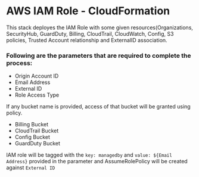 # AWS IAM Role - CloudFormation
This stack deployes the IAM Role with some given resources(Organizations, SecurityHub, GuardDuty, Billing, CloudTrail, CloudWatch, Config, S3 policies, Trusted Account relationship and ExternalID association.

### Following are the parameters that are required to complete the process:
- Origin Account ID
- Email Address
- External ID
- Role Access Type

If any bucket name is provided, access of that bucket will be granted using policy.

- Billing Bucket
- CloudTrail Bucket
- Config Bucket
- GuardDuty Bucket

IAM role will be tagged with the `key: managedby` and `value: ${Email Address}` provided in the parameter and AssumeRolePolicy will be created against `External ID`
